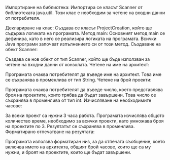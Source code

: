 Импортиране на библиотека:
Импортира се класът Scanner от библиотеката java.util. Този клас е необходим за четене на входни данни от потребителя.

Деклариране на клас:
Създава се класът ProjectCreation, който ще съдържа логиката на програмата.
Метод main:
Основният метод main се дефинира, като в него се реализира логиката на програмата. Всички Java програми започват изпълнението си от този метод.
Създаване на обект Scanner:

Създава се нов обект от тип Scanner, който ще бъде използван за четене на входни данни от конзолата.
Четене на име на архитект:

Програмата очаква потребителят да въведе име на архитект. Това име се съхранява в променлива от тип String.
Четене на брой проекти:

Програмата очаква потребителят да въведе число, което представлява броя на проектите, които трябва да бъдат завършени. Това число се съхранява в променлива от тип int.
Изчисляване на необходимите часове:

За всеки проект са нужни 3 часа работа. Програмата изчислява общото количество време, необходимо за всички проекти, като умножава броя на проектите по 3. Резултатът се съхранява в променлива.
Форматирано отпечатване на резултата:

Програмата използва форматиран низ, за да отпечата съобщение, което включва името на архитекта, общият брой часове, които ще са му нужни, и броят на проектите, които ще бъдат завършени.
